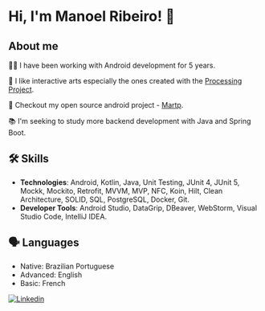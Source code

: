 
# Hi, I'm Manoel Ribeiro! 👋


## About me
👩‍💻 I have been working with Android development for 5 years.

🎨 I like interactive arts especially the ones created with the [Processing Project](https://processing.org/).

🤝 Checkout my open source android project - [Martp](https://github.com/manoellribeiro/map-arts).

📚 I'm seeking to study more backend development with Java and Spring Boot.

## 🛠 Skills
- **Technologies**: Android, Kotlin, Java, Unit Testing, JUnit 4, JUnit 5, Mockk, Mockito, Retrofit, MVVM, MVP, NFC,
Koin, Hilt, Clean Architecture, SOLID, SQL, PostgreSQL, Docker, Git.
- **Developer Tools**: Android Studio, DataGrip, DBeaver, WebStorm, Visual Studio Code, IntelliJ IDEA.

## 🗣️ Languages
 - Native: Brazilian Portuguese
 - Advanced: English
 - Basic: French


[![Linkedin](https://img.shields.io/badge/-manoellribeiro-blue?style=flat-square&logo=Linkedin&logoColor=white&link=https://www.linkedin.com/in/manoellribeiro/)](https://www.linkedin.com/in/manoellribeiro/)
